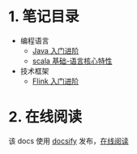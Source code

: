 # 1. 笔记目录
* 编程语言
    * [Java 入门进阶](/language/java-basis/)
    * [scala 基础-语言核心特性](/language/scala-lang-tour/)
* 技术框架
    * [Flink 入门进阶](/framework/flink-basis/)

# 2. 在线阅读
该 docs 使用 [docsify](https://docsify.js.org/) 发布，[在线阅读](https://liming199323.github.io/review-notes/#/)  
  